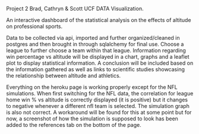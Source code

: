 Project 2 Brad, Cathryn & Scott UCF DATA Visualization.

An interactive dashboard of the statistical analysis on the effects of altitude on professional sports.

Data to be collected via api, imported and further organized/cleaned in postgres and then brought in through sqlalchemy for final use. Choose a league to further choose a team within that league. Information regarding win percentage vs altitude will be displayed in a chart, graphs and a leaflet plot to display statistical information. A conclusion will be included based on the information gathered as well as links to scientific studies showcasing the relationship between altitude and athletics.


Everything on the heroku page is working properly except for the NFL simulations.  When first switching for the NFL data, the correlation for league home win % vs altitude is correctly displayed (it is positive) but it changes to negative whenever a different nfl team is selected.  The simulation graph is also not correct.  A workaround will be found for this at some point but for now, a screenshot of how the simulation is supposed to look has been added to the references tab on the bottom of the page.
